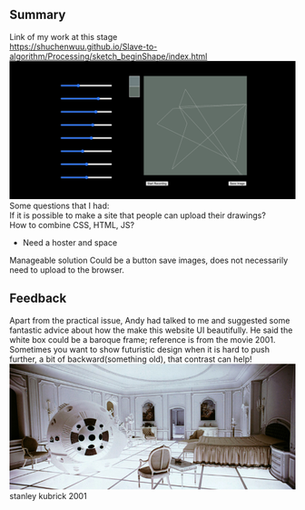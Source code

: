 ## Summary

Link of my work at this stage
</br>
https://shuchenwuu.github.io/Slave-to-algorithm/Processing/sketch_beginShape/index.html
![](https://github.com/ShuchenWuu/Slave-to-algorithm/blob/master/week%2010/Screen%20Shot%202020-10-04%20at%2014.03.46.png)
</br>
Some questions that I had:
</br>
If it is possible to make a site that people can upload their drawings?
</br>
How to combine CSS, HTML, JS?
- Need a hoster and space

Manageable solution
Could be a button save images, does not necessarily need to upload to the browser.

## Feedback
Apart from the practical issue, Andy had talked to me and suggested some fantastic advice about how the make this website UI beautifully. He said the white box could be a baroque frame; reference is from the movie 2001. Sometimes you want to show futuristic design when it is hard to push further, a bit of backward(something old), that contrast can help!
![](https://github.com/ShuchenWuu/Slave-to-algorithm/blob/master/week%2010/shutterstock_5886285bb.jpg)
stanley kubrick 2001


